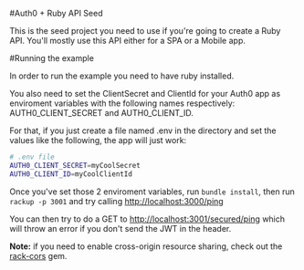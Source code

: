 #Auth0 + Ruby API Seed

This is the seed project you need to use if you're going to create a Ruby API. You'll mostly use this API either for a SPA or a Mobile app.

#Running the example

In order to run the example you need to have ruby installed.

You also need to set the ClientSecret and ClientId for your Auth0 app as enviroment variables with the following names respectively: AUTH0_CLIENT_SECRET and AUTH0_CLIENT_ID.

For that, if you just create a file named .env in the directory and set the values like the following, the app will just work:

````bash
# .env file
AUTH0_CLIENT_SECRET=myCoolSecret
AUTH0_CLIENT_ID=myCoolClientId
````

Once you've set those 2 enviroment variables, run `bundle install`, then run `rackup -p 3001` and try calling [http://localhost:3000/ping](http://localhost:3000/ping)

You can then try to do a GET to [http://localhost:3001/secured/ping](http://localhost:3001/secured/ping) which will throw an error if you don't send the JWT in the header.

__Note:__ if you need to enable cross-origin resource sharing, check out the [rack-cors](https://github.com/cyu/rack-cors) gem.